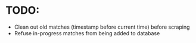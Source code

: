 # TODO:
- Clean out old matches (timestamp before current time) before scraping
- Refuse in-progress matches from being added to database

